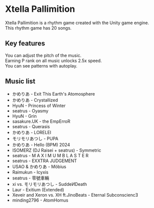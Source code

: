 # Xtella Pallimition
Xtella Pallimition is a rhythm game created with the Unity game engine.  
This rhythm game has 20 songs.
## Key features
You can adjust the pitch of the music.  
Earning P rank on all music unlocks 2.5x speed.  
You can see patterns with autoplay.
## Music list
- かめりあ - Exit This Earth's Atomosphere
- かめりあ - Crystallized
- HyuN - Princess of Winter
- seatrus - Oyasmy
- HyuN - Grin
- sasakure.UK - the EmpErroR
- seatrus - Querasis
- かめりあ - LORELEI
- モリモリあつし - PUPA
- かめりあ - Hello (BPM) 2024
- ISOMERZ (DJ Raisei + seatrus) - Symmetric
- seatrus - M A X I M U M B L A S T E R
- seatrus - EXXTRA JUDGEMENT
- USAO & かめりあ - Möbius
- Raimukun - Icyxis
- seatrus - 零號車輛
- xi vs. モリモリあつし - SuddeИDeath
- Laur - Exitium (Extended)
- Xeveir and Xeron vs. XH ft.JinoBeats - Eternal SubconsciencƎ
- minding2796 - AtomHomus

